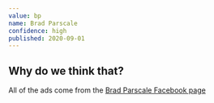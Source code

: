 ```yaml
---
value: bp
name: Brad Parscale
confidence: high
published: 2020-09-01
---
```


## Why do we think that?

All of the ads come from the
[Brad Parscale Facebook page](https://www.facebook.com/bradparscale/)
